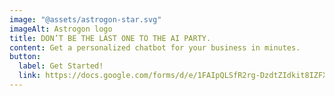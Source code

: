 ```yaml
---
image: "@assets/astrogon-star.svg"
imageAlt: Astrogon logo
title: DON’T BE THE LAST ONE TO THE AI PARTY.
content: Get a personalized chatbot for your business in minutes. 
button:
  label: Get Started!
  link: https://docs.google.com/forms/d/e/1FAIpQLSfR2rg-DzdtZIdkit8IZFXQI2-RqnrzsgxBC376JqVNVnvqVQ/viewform?usp=sharing&ouid=105508517763404457530
---
```

